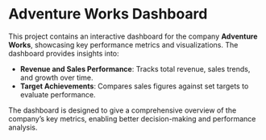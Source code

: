 # Adventure Works Dashboard

This project contains an interactive dashboard for the company **Adventure Works**, showcasing key performance metrics and visualizations. The dashboard provides insights into:

- **Revenue and Sales Performance**: Tracks total revenue, sales trends, and growth over time.
- **Target Achievements**: Compares sales figures against set targets to evaluate performance.

The dashboard is designed to give a comprehensive overview of the company’s key metrics, enabling better decision-making and performance analysis.
